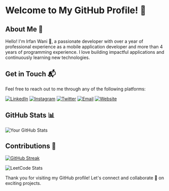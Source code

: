 # Welcome to My GitHub Profile! 🤗

## About Me 📝

Hello! I'm Irfan Wani 👋, a passionate developer with over a year of professional experience as a mobile application developer and more than 4 years of programming experience. I love building impactful applications and continuously learning new technologies.

<!-- ## Experience -->

<!-- - **Mobile Application Developer** at **Frejun** (Start Date - End Date)
  - Description of your role and achievements.
- **Job Title** at **Company Name** (Start Date - End Date)
  - Description of your role and achievements.
- **Job Title** at **Company Name** (Start Date - End Date)
  - Description of your role and achievements.

(Feel free to add more experience or projects here)

## Skills

- Programming Languages: [List your programming languages]
- Frameworks and Libraries: [List your frameworks and libraries]
- Tools and Platforms: [List your tools and platforms]
- Other Skills: [List any other relevant skills]

## Projects

### Project Name

Description of the project. Include any important details like technologies used, features, and links to the project if applicable.

### Project Name

Description of the project. Include any important details like technologies used, features, and links to the project if applicable. -->

## Get in Touch 📬

Feel free to reach out to me through any of the following platforms:

[![LinkedIn](https://img.shields.io/badge/LinkedIn-0077B5?style=for-the-badge&logo=linkedin&logoColor=white)](https://www.linkedin.com/in/irfan-wani/)
[![Instagram](https://img.shields.io/badge/Instagram-E4405F?style=for-the-badge&logo=instagram&logoColor=white)](https://instagram.com/irfanwani347)
[![Twitter](https://img.shields.io/badge/Twitter-1DA1F2?style=for-the-badge&logo=twitter&logoColor=white)](https://twitter.com/irfan___wani)
[![Email](https://img.shields.io/badge/Email-D14836?style=for-the-badge&logo=gmail&logoColor=white)](mailto:irfanwani347@gmail.com)
[![Website](https://img.shields.io/badge/Website-000000?style=for-the-badge&logo=About.me&logoColor=white)](https://irfanwani.vercel.app)

## GitHub Stats 📊

![Your GitHub Stats](https://github-readme-stats.vercel.app/api?username=irfanwani&show_icons=true&theme=radical)

<!-- ## Latest Blog Posts

- [Blog Post Title](https://yourblog.com/post-url)
- [Blog Post Title](https://yourblog.com/post-url)
- [Blog Post Title](https://yourblog.com/post-url) -->

## Contributions 🌟
[![GitHub Streak](https://github-readme-streak-stats.herokuapp.com/?user=irfanwani&theme=radical)](https://git.io/streak-stats)

![LeetCode Stats](https://leetcode.card.workers.dev/Irfanwani?theme=dark&font=baloo&extension=null)

Thank you for visiting my GitHub profile! Let's connect and collaborate 🤝 on exciting projects.
